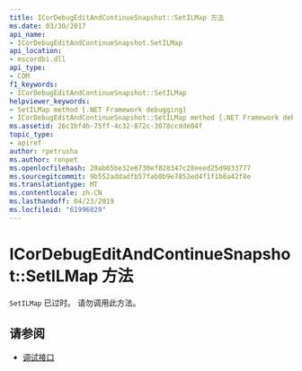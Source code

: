 ```yaml
---
title: ICorDebugEditAndContinueSnapshot::SetILMap 方法
ms.date: 03/30/2017
api_name:
- ICorDebugEditAndContinueSnapshot.SetILMap
api_location:
- mscordbi.dll
api_type:
- COM
f1_keywords:
- ICorDebugEditAndContinueSnapshot::SetILMap
helpviewer_keywords:
- SetILMap method [.NET Framework debugging]
- ICorDebugEditAndContinueSnapshot::SetILMap method [.NET Framework debugging]
ms.assetid: 26c1bf4b-75ff-4c32-872c-3078ccdde04f
topic_type:
- apiref
author: rpetrusha
ms.author: ronpet
ms.openlocfilehash: 20ab65be32e6730ef828347c28eeed25d9033777
ms.sourcegitcommit: 9b552addadfb57fab0b9e7852ed4f1f1b8a42f8e
ms.translationtype: MT
ms.contentlocale: zh-CN
ms.lasthandoff: 04/23/2019
ms.locfileid: "61996029"
---
```

# <a name="icordebugeditandcontinuesnapshotsetilmap-method"></a>ICorDebugEditAndContinueSnapshot::SetILMap 方法
`SetILMap` 已过时。 请勿调用此方法。  
  
## <a name="see-also"></a>请参阅

- [调试接口](../../../../docs/framework/unmanaged-api/debugging/debugging-interfaces.md)
